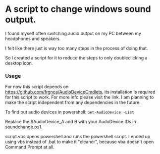 # A script to change windows sound output. 
I found myself often switching audio output on my PC between my headphones and speakers. 

I felt like there just is way too many steps in the process of doing that. 

So I created a script for it to reduce the steps to only doubleclicking a desktop icon.

### Usage
For now this script depends on https://github.com/frgnca/AudioDeviceCmdlets, its installation is required for this script to work. For more info please visit the link.
I am planning to make the script independent from any dependencies in the future.

To find out audio devices in powershell: `Get-AudioDevice -List`

Replace the $AudioDevice_A and B with your AudoDevice IDs in soundchange.ps1.

script.vbs opens powershell and runs the powershell script. I ended up using vbs instead of .bat to make it "cleaner", because vba doesn't open Command Prompt at all.


